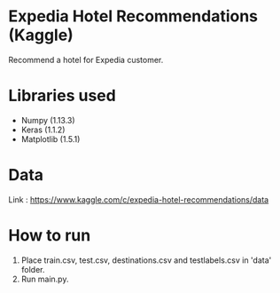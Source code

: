 # Expedia Hotel Recommendations (Kaggle)
Recommend a hotel for Expedia customer.

# Libraries used
* Numpy (1.13.3)
* Keras (1.1.2)
* Matplotlib (1.5.1)

# Data
Link : https://www.kaggle.com/c/expedia-hotel-recommendations/data

# How to run
1. Place train.csv, test.csv, destinations.csv and testlabels.csv in 'data' folder.
2. Run main.py.

